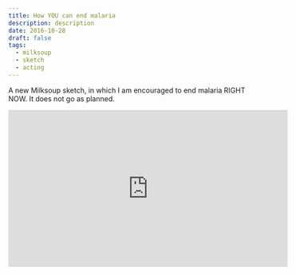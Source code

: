 ```yaml
---
title: How YOU can end malaria
description: description
date: 2016-10-28
draft: false
tags:
  - milksoup
  - sketch
  - acting
---
```


A new Milksoup sketch, in which I am encouraged to end malaria RIGHT NOW. It does not go as planned.

<iframe width="560" height="315" src="https://www.youtube.com/embed/GSHWmtb9YLw?si=MYd83SnQHiMmYTLT" title="YouTube video player" frameborder="0" allow="accelerometer; autoplay; clipboard-write; encrypted-media; gyroscope; picture-in-picture; web-share" allowfullscreen></iframe>
